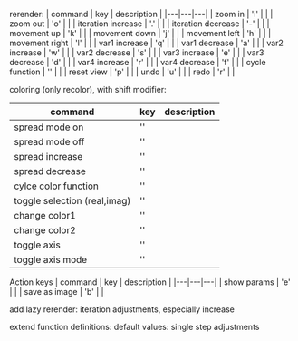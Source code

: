 rerender:
| command | key | description |
|---|---|---|
| zoom in | 'i' | |
| zoom out | 'o' | |
| iteration increase | '.' | |
| iteration decrease | '-' | |
| movement up | 'k' | |
| movement down | 'j' | |
| movement left | 'h' | |
| movement right | 'l' | |
| var1 increase | 'q' | |
| var1 decrease | 'a' | |
| var2 increase | 'w' | |
| var2 decrease | 's' | |
| var3 increase | 'e' | |
| var3 decrease | 'd' | |
| var4 increase | 'r' | |
| var4 decrease | 'f' | |
| cycle function | '' | |
| reset view | 'p' | |
| undo | 'u' | |
| redo | 'r' | |

coloring (only recolor), with shift modifier:

| command | key | description |
|---|---|---|
| spread mode on | '' | |
| spread mode off | '' | |
| spread increase | '' | |
| spread decrease | '' | |
| cylce color function | '' | |
| toggle selection (real,imag) | '' | |
| change color1 | '' | |
| change color2 | '' | |
| toggle axis | '' | |
| toggle axis mode | '' |  |

Action keys
| command | key | description |
|---|---|---|
| show params | 'e' | |
| save as image | 'b' | |

add lazy rerender:
	iteration adjustments, especially increase

extend function definitions:
	default values:
	single step adjustments

